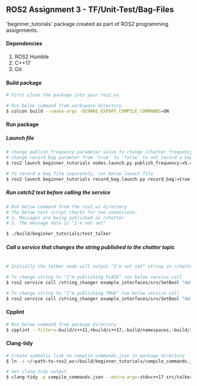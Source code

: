 ## ROS2 Assignment 3 - TF/Unit-Test/Bag-Files


'beginner_tutorials' package created as part of ROS2 programming assignments.

<!-- In the ros_services_logging_launch branch we implement code for ros services, logging, parameterisation and launch files.

Here, the talker node publishes a string to chatter topic whose publish frequency can be set via command line argument to launch file.
The talker node also contains a service which changes the value of the string being published.

The listener node outputs the string in the chatter with different log levels. -->

#### Dependencies
1. ROS2 Humble
2. C++17
3. Git


#### Build package

```bash
# First clone the package into your ros2_ws

# Run below command from workspace directory
$ colcon build --cmake-args -DCMAKE_EXPORT_COMPILE_COMMANDS=ON
```

#### Run package

##### Launch file
```bash
# change publish_frequency parameter value to change /chatter frequency
# change record_bag paramter from 'true' to 'false' to not record a bag file for 15 seconds
$ ros2 launch beginner_tutorials nodes.launch.py publish_frequency:=5.4 record_bag:=true

# To record a bag file separately, run below launch file
$ ros2 launch beginner_tutorials record_bag.launch.py record_bag:=true

```


##### Run catch2 test before calling the service

```bash
# Run below command from the ros2_ws directory
# The below test script checks for two conditions:
# 1. Messages are being published on /chatter
# 2. The message data is "I'm not set"

$ ./build/beginner_tutorials/test_talker
```


##### Call a service that changes the string published to the chatter topic
```bash

# Initially the talker node will output "I'm not set" string in /chatter topic

# To change string to "I'm publishing FLASE" run below service call
$ ros2 service call /string_changer example_interfaces/srv/SetBool "data: false"

# To change string to "I'm publishing TRUE" run below service call
$ ros2 service call /string_changer example_interfaces/srv/SetBool "data: true"
```







#### Cpplint
```bash
# Run below command from package directory
$ cpplint --filter=-build/c++11,+build/c++17,-build/namespaces,-build/include_order src/talker.cpp src/listener.cpp 
```


#### Clang-tidy
```bash
# Create symbolic link to compile_commands.json in package directory
$ ln -s ~/<path-to-ros2_ws>/build/beginner_tutorials/compile_commands.json ~/<path-to-ros2_ws>/src/beginner_tutorials

# Get clang-tidy output
$ clang-tidy -p compile_commands.json --extra-arg=-std=c++17 src/talker.cpp src/listener.cpp ; echo "Exit code: $?"
```
